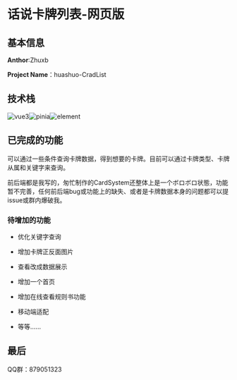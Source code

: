 # 话说卡牌列表-网页版


## 基本信息

**Anthor**:Zhuxb

**Project Name**：huashuo-CradList

## 技术栈

![vue3](https://img.shields.io/badge/Vue-3.0-%2342b883)![pinia](https://img.shields.io/badge/pinia-%23ffd859)![element](https://img.shields.io/badge/Element-plus-%2359deff)

## 已完成的功能

可以通过一些条件查询卡牌数据，得到想要的卡牌。目前可以通过卡牌类型、卡牌从属和关键字来查询。

前后端都是我写的，匆忙制作的CardSystem还整体上是一个ボロボロ状態，功能暂不完善，任何前后端bug或功能上的缺失、或者是卡牌数据本身的问题都可以提issue或群内爆破我。

### 待增加的功能

- 优化关键字查询

- 增加卡牌正反面图片

- 查看改成数据展示

- 增加一个首页

- 增加在线查看规则书功能

- 移动端适配

- 等等......

## 最后

QQ群：879051323
